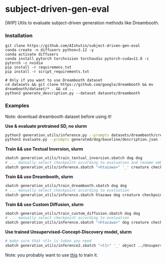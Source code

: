 # subject-driven-gen-eval

[WIP] Utils to evaluate subject-driven generation methods like Dreambooth.

### Installation

```
git clone https://github.com/AIshutin/subject-driven-gen-eval
conda create -n diffusers python=3.12 -y
conda activate diffusers
conda install pytorch torchvision torchaudio pytorch-cuda=11.8 -c pytorch -c nvidia
pip install -r requiremens.txt
pip install -r script_requirements.txt

# Only if you want to use Dreambooth dataset 
cd datasets && git clone https://github.com/google/dreambooth && mv dreambooth/dataset/* . && cd ..
python3 generate_description.py --dataset datasets/dreambooth
```

### Examples

Note: download dreambooth dataset before using it!


**Use & evaluate pretrained SD, no slurm**
```bash
python3 generation_utils/inference.py --prompts datasets/dreambooth/creature_prompts.json --class_name dog --output_dir generated/baseline/dog/sd2.1
python3 evaluate.py --prompts generated/dog/baseline/description.json --realimages datasets/dreambooth/dog
```

**Train && use Textual Inversion, slurm**
```bash
sbatch generation_utils/train_textual_inversion.sbatch dog dog
# ... manually select checkpoint according to evaluation and rename embedding file to "<htazawa>.bin"
sbatch generation_utils/inference.sbatch "<htazawa>" '_' creature checkpoints/textual_inversion/dog/sd2.1/ generated/textual_inversion/dog/sd2.1
```

**Train && use Dreambooth, slurm**
```bash
sbatch generation_utils/train_dreambooth.sbatch dog dog
# ... manually select checkpoint according to evaluation
sbatch generation_utils/inference.sbatch htazawa dog creature checkpoints/dreambooth/dog/sd2.1/ generated/dreambooth/dog/sd2.1
```

**Train && use Custom Diffusion, slurm**
```bash
sbatch generation_utils/train_custom_diffusion.sbatch dog dog
# ... manually select checkpoint according to evaluation
sbatch generation_utils/inference.sbatch "<htazawa>" dog creature checkpoints/custom_diffusion/dog/sd2.1/ generated/custom_diffusion/dog/sd2.1
```

**Use trained Unsupervised-Concept-Discovery model, slurm**
```bash
# make sure that <t1> is token you need
sbatch generation_utils/inference2.sbatch "<t1>" '_' object ../Unsupervised-Compositional-Concepts-Discovery/can-2tokens/checkpoint-1700/ generated/concept_discovery/can/sd2.1
```
Note: you probably want to use [this](https://github.com/AIshutin/Unsupervised-Compositional-Concepts-Discovery) to train it.